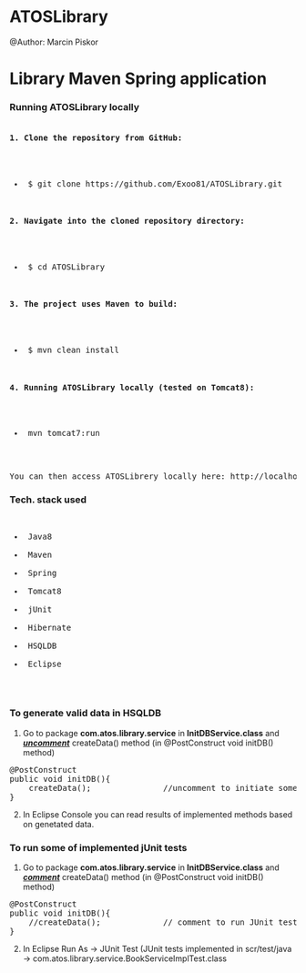 # ATOSLibrary

@Author: Marcin Piskor

<h1>Library Maven Spring application</h1>

<h3>Running ATOSLibrary locally</h3>
<pre>
<h4>1. Clone the repository from GitHub:</h4>
    <ul><li> $ git clone https://github.com/Exoo81/ATOSLibrary.git</li></ul>
<h4>2. Navigate into the cloned repository directory:</h4>
    <ul><li> $ cd ATOSLibrary</li></ul>
<h4>3. The project uses Maven to build:</h4>
    <ul><li> $ mvn clean install</li></ul>
<h4>4. Running ATOSLibrary locally (tested on Tomcat8):</h4>
    <ul><li> mvn tomcat7:run</li></ul>
 </pre>
<pre>You can then access ATOSLibrery locally here: http://localhost:8080/ATOSLibrary/</pre>
 
<h3>Tech. stack used</h3>
<pre>
<ul>
<li> Java8</li>
<li> Maven</li>
<li> Spring</li>
<li> Tomcat8</li>
<li> jUnit</li>
<li> Hibernate</li>
<li> HSQLDB</li>
<li> Eclipse</li>
</ul>
</pre>

<h3>To generate valid data in HSQLDB</h3>

1. Go to package <b>com.atos.library.service</b> in <b>InitDBService.class</b> and <b><i><u>uncomment</u></i></b> createData() method (in @PostConstruct void initDB() method)
<div class="highlight highlight-text-html-php">
<pre>
@PostConstruct
public void initDB(){
	createData();				//uncomment to initiate some data in DB
}
</pre>
</div>

2. In Eclipse Console you can read results of implemented methods based on genetated data. 

<h3>To run some of implemented jUnit tests</h3>

1. Go to package <b>com.atos.library.service</b> in <b>InitDBService.class</b> and <b><i><u>comment</u></i></b> createData() method (in @PostConstruct void initDB() method)

<div class="highlight highlight-text-html-php">
<pre>
@PostConstruct
public void initDB(){
	//createData();				// comment to run JUnit tests
}
</pre>
</div>

2. In Eclipse Run As -> JUnit Test (JUnit tests implemented in scr/test/java -> com.atos.library.service.BookServiceImplTest.class



